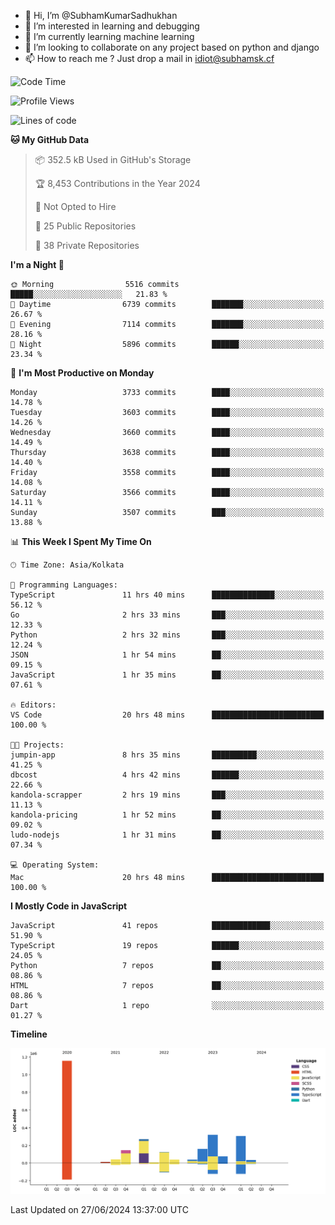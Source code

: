 - 👋 Hi, I’m @SubhamKumarSadhukhan
- 👀 I’m interested in learning and debugging
- 🌱 I’m currently learning machine learning
- 💞️ I’m looking to collaborate on any project based on python and django
- 📫 How to reach me ?
      Just drop a mail in idiot@subhamsk.cf

<!---
SubhamKumarSadhukhan/SubhamKumarSadhukhan is a ✨ special ✨ repository because its `README.md` (this file) appears on your GitHub profile.
You can click the Preview link to take a look at your changes.
--->


<!--START_SECTION:waka-->
![Code Time](http://img.shields.io/badge/Code%20Time-2%2C271%20hrs%2044%20mins-blue)

![Profile Views](http://img.shields.io/badge/Profile%20Views-1-blue)

![Lines of code](https://img.shields.io/badge/From%20Hello%20World%20I%27ve%20Written-2.7%20million%20lines%20of%20code-blue)

**🐱 My GitHub Data** 

> 📦 352.5 kB Used in GitHub's Storage 
 > 
> 🏆 8,453 Contributions in the Year 2024
 > 
> 🚫 Not Opted to Hire
 > 
> 📜 25 Public Repositories 
 > 
> 🔑 38 Private Repositories 
 > 
**I'm a Night 🦉** 

```text
🌞 Morning                5516 commits        █████░░░░░░░░░░░░░░░░░░░░   21.83 % 
🌆 Daytime                6739 commits        ███████░░░░░░░░░░░░░░░░░░   26.67 % 
🌃 Evening                7114 commits        ███████░░░░░░░░░░░░░░░░░░   28.16 % 
🌙 Night                  5896 commits        ██████░░░░░░░░░░░░░░░░░░░   23.34 % 
```
📅 **I'm Most Productive on Monday** 

```text
Monday                   3733 commits        ████░░░░░░░░░░░░░░░░░░░░░   14.78 % 
Tuesday                  3603 commits        ████░░░░░░░░░░░░░░░░░░░░░   14.26 % 
Wednesday                3660 commits        ████░░░░░░░░░░░░░░░░░░░░░   14.49 % 
Thursday                 3638 commits        ████░░░░░░░░░░░░░░░░░░░░░   14.40 % 
Friday                   3558 commits        ████░░░░░░░░░░░░░░░░░░░░░   14.08 % 
Saturday                 3566 commits        ████░░░░░░░░░░░░░░░░░░░░░   14.11 % 
Sunday                   3507 commits        ███░░░░░░░░░░░░░░░░░░░░░░   13.88 % 
```


📊 **This Week I Spent My Time On** 

```text
🕑︎ Time Zone: Asia/Kolkata

💬 Programming Languages: 
TypeScript               11 hrs 40 mins      ██████████████░░░░░░░░░░░   56.12 % 
Go                       2 hrs 33 mins       ███░░░░░░░░░░░░░░░░░░░░░░   12.33 % 
Python                   2 hrs 32 mins       ███░░░░░░░░░░░░░░░░░░░░░░   12.24 % 
JSON                     1 hr 54 mins        ██░░░░░░░░░░░░░░░░░░░░░░░   09.15 % 
JavaScript               1 hr 35 mins        ██░░░░░░░░░░░░░░░░░░░░░░░   07.61 % 

🔥 Editors: 
VS Code                  20 hrs 48 mins      █████████████████████████   100.00 % 

🐱‍💻 Projects: 
jumpin-app               8 hrs 35 mins       ██████████░░░░░░░░░░░░░░░   41.25 % 
dbcost                   4 hrs 42 mins       ██████░░░░░░░░░░░░░░░░░░░   22.66 % 
kandola-scrapper         2 hrs 19 mins       ███░░░░░░░░░░░░░░░░░░░░░░   11.13 % 
kandola-pricing          1 hr 52 mins        ██░░░░░░░░░░░░░░░░░░░░░░░   09.02 % 
ludo-nodejs              1 hr 31 mins        ██░░░░░░░░░░░░░░░░░░░░░░░   07.34 % 

💻 Operating System: 
Mac                      20 hrs 48 mins      █████████████████████████   100.00 % 
```

**I Mostly Code in JavaScript** 

```text
JavaScript               41 repos            █████████████░░░░░░░░░░░░   51.90 % 
TypeScript               19 repos            ██████░░░░░░░░░░░░░░░░░░░   24.05 % 
Python                   7 repos             ██░░░░░░░░░░░░░░░░░░░░░░░   08.86 % 
HTML                     7 repos             ██░░░░░░░░░░░░░░░░░░░░░░░   08.86 % 
Dart                     1 repo              ░░░░░░░░░░░░░░░░░░░░░░░░░   01.27 % 
```



**Timeline**

![Lines of Code chart](https://raw.githubusercontent.com/SubhamKumarSadhukhan/SubhamKumarSadhukhan/main/assets/bar_graph.png)


 Last Updated on 27/06/2024 13:37:00 UTC
<!--END_SECTION:waka-->
